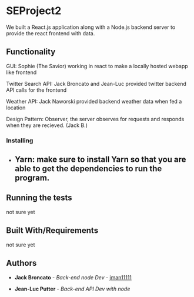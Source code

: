 # SEProject2

We built a React.js application along with a Node.js backend server to provide the react frontend with data. 


## Functionality

GUI: Sophie (The Savior) working in react to make a locally hosted webapp like frontend 

Twitter Search API: Jack Broncato and Jean-Luc provided twitter backend API calls for the frontend

Weather API: Jack Naworski provided backend weather data when fed a location

Design Pattern: Observer, the server observes for requests and responds when they are recieved. (Jack B.)


### Installing

- Yarn: make sure to install Yarn so that you are able to get the dependencies to run the program.
    - 

## Running the tests

not sure yet

## Built With/Requirements

not sure yet

## Authors

* **Jack Broncato** - *Back-end node Dev* - [jman11111](https://github.com/jman11111)

* **Jean-Luc Putter** - *Back-end API Dev with node* 
